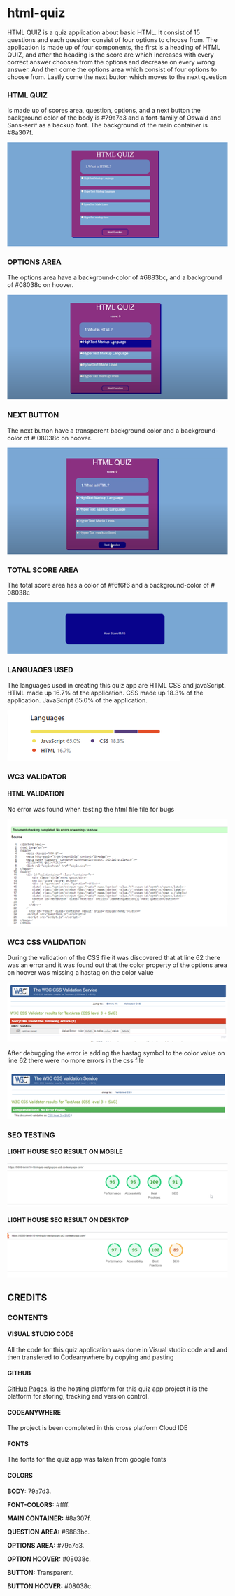 # html-quiz
HTML QUIZ is a quiz application about basic HTML.
It consist of 15 questions and each question consist of four options to choose from.
The application is made up of four components, the first is a heading of HTML QUIZ,
and after the heading is the score are which increases with every correct answer choosen
from the options and decrease on every wrong answer.
And then come the options area which consist of four options to choose from.
Lastly come the next button which moves to the next question

### HTML QUIZ
Is made up of scores area, question, options, and a next button
the background color of the body is #79a7d3 and a font-family of
Oswald and Sans-serif as a backup font.
The background of the main container is #8a307f.

![A html quiz app ](image/html-quiz.png)

### OPTIONS AREA

The options area have a background-color of #6883bc, and a
background of #08038c on hoover.

![HTML quiz question area on hoover](image/on-hoover.png)

### NEXT BUTTON
The next button have a transperent background color and 
a background-color of # 08038c on hoover.

![HTML quiz button on hoover](image/button-hoover.png)

### TOTAL SCORE AREA

The total score area has a color of #f6f6f6 and a  background-color
of # 08038c

![HTML quiz totat score](image/total-score.png)

### LANGUAGES USED

The languages used in creating this quiz app are HTML CSS and javaScript.
HTML made up 16.7% of the application.
CSS made up 18.3% of the application.
JavaScript 65.0% of the application.

![HTML CSS and JavaScript language](image/languages.png)

### WC3 VALIDATOR

#### HTML VALIDATION
No error was found when testing the html file file for bugs

![WC3 HTML validation result](image/html-validator.png)

### WC3 CSS VALIDATION
During the validation of the CSS file it was discovered that at line 62 
there was an error and it was found out that the color property of the options 
area on hoover was missing a hastag on the color value

![CSS validation result 1](image/css-validator-error.png)

After debugging the error ie adding the hastag symbol to the color value on 
line 62 there were no more errors in the css file

![CSS validation result 2](image/css-validato-correct.png)

### SEO TESTING

#### LIGHT HOUSE SEO RESULT ON MOBILE

![Mobile SEO result](image/mobile-performance.png)

#### LIGHT HOUSE SEO RESULT ON DESKTOP

![Desktop SEO result](image/desktop-performance.png)

## CREDITS

### CONTENTS
#### VISUAL STUDIO CODE
All the code for this quiz application was done in Visual studio code and 
and then transfered to Codeanywhere by copying and pasting 

#### GITHUB
[GitHub Pages](https://pages.github.com/). is the hosting platform for this quiz app project it is the platform
for storing, tracking and version control.

#### CODEANYWHERE
The project is been completed in this cross platform Cloud IDE

#### FONTS
The fonts for the quiz app was taken from google fonts

#### COLORS

**BODY:** 79a7d3.

**FONT-COLORS:** #ffff.

**MAIN CONTAINER:** #8a307f.

**QUESTION AREA:** #6883bc.

**OPTIONS AREA:** #79a7d3.

**OPTION HOOVER:** #08038c.

**BUTTON:** Transparent.

**BUTTON HOOVER:** #08038c.


